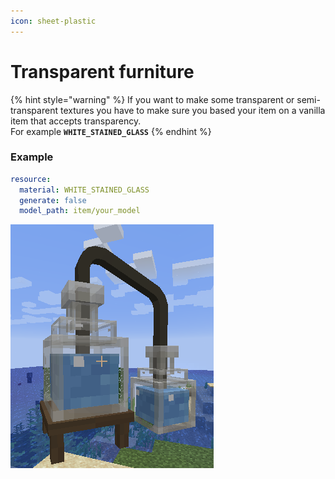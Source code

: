 ```yaml
---
icon: sheet-plastic
---
```


# Transparent furniture

{% hint style="warning" %}
If you want to make some transparent or semi-transparent textures you have to make sure you based your item on a vanilla item that accepts transparency.\
For example **`WHITE_STAINED_GLASS`**
{% endhint %}

### Example

```yaml
resource:
  material: WHITE_STAINED_GLASS
  generate: false
  model_path: item/your_model
```

![Potion bottles with semi-transparency.](<../../../.gitbook/assets/image (11) (1) (1).png>)
